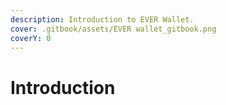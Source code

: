 ```yaml
---
description: Introduction to EVER Wallet.
cover: .gitbook/assets/EVER wallet_gitbook.png
coverY: 0
---
```


# Introduction

